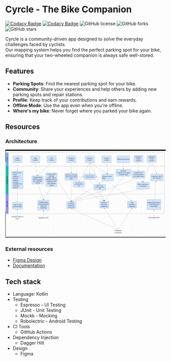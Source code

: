 # Cyrcle - The Bike Companion

[![Codacy Badge](https://app.codacy.com/project/badge/Grade/46704d8172b7434da89388f53748cf43)](https://app.codacy.com/gh/SwEnt-Fall-2024-Group-22/Cyrcle/dashboard?utm_source=gh&utm_medium=referral&utm_content=&utm_campaign=Badge_grade)
[![Codacy Badge](https://app.codacy.com/project/badge/Coverage/46704d8172b7434da89388f53748cf43)](https://app.codacy.com/gh/SwEnt-Fall-2024-Group-22/Cyrcle/dashboard?utm_source=gh&utm_medium=referral&utm_content=&utm_campaign=Badge_coverage)
![GitHub license](https://img.shields.io/github/license/SwEnt-Fall-2024-Group-22/Cyrcle)
![GitHub forks](https://img.shields.io/github/forks/SwEnt-Fall-2024-Group-22/Cyrcle)
![GitHub stars](https://img.shields.io/github/stars/SwEnt-Fall-2024-Group-22/Cyrcle)

Cyrcle is a community-driven app designed to solve the everyday challenges faced by cyclists. <br>
Our mapping system helps you find the perfect parking spot for your bike, ensuring that your 
two-wheeled companion is always safe well-stored.

## Features

- **Parking Spots**: Find the nearest parking spot for your bike.
- **Community**: Share your experiences and help others by adding new parking spots and repair stations.
- **Profile**: Keep track of your contributions and earn rewards.
- **Offline Mode**: Use the app even when you're offline.
- **Where's my bike**: Never forget where you parked your bike again.

## Resources

### Architecture

![img.png](readme_rsc/app_arch_m2.png)

### External resources

- [Figma Design](https://www.figma.com/design/glKpOCnBOjzx8mTTJUkyqH/Cyrcle?node-id=4-2&t=axZO6k6pPJuiWDin-1)
- [Documentation](https://github.com/SwEnt-Fall-2024-Group-22/Cyrcle/wiki/Documentation)

## Tech stack

- Language: Kotlin
- Testing
  - Espresso - UI Testing
  - JUnit - Unit Testing
  - Mockk - Mocking
  - Robolectric - Android Testing
- CI Tools
  - GitHub Actions
- Dependency Injection
  - Dagger Hilt
- Design
  - Figma
